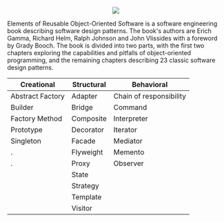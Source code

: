<p align="center"><img src="https://github.com/VanHakobyan/DesignPatterns/blob/master/DP.jpg?raw=true"></p>

Elements of Reusable Object-Oriented Software is a software engineering book describing software design patterns. The book's authors are Erich Gamma, Richard Helm, Ralph Johnson and John Vlissides with a foreword by Grady Booch. The book is divided into two parts, with the first two chapters exploring the capabilities and pitfalls of object-oriented programming, and the remaining chapters describing 23 classic software design patterns.

Creational     |  Structural  | Behavioral 
---------------|--------------|-----------|
Abstract Factory|	Adapter        |Chain of responsibility
Builder	 |Bridge	       |Command	
Factory Method	|Composite	     |Interpreter	
Prototype	|Decorator	     |Iterator
Singleton     |        Facade	       |Mediator	
.             |Flyweight	     |Memento	
 .            | Proxy          |Observer	
|<p></p> |State	
| |Strategy	
| |Template 
| |Visitor











